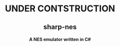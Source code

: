 <h1 align="center">UNDER CONTSTRUCTION</h1>
<h2 align="center">sharp-nes
<h4 align="center">A NES emulator written in C#
